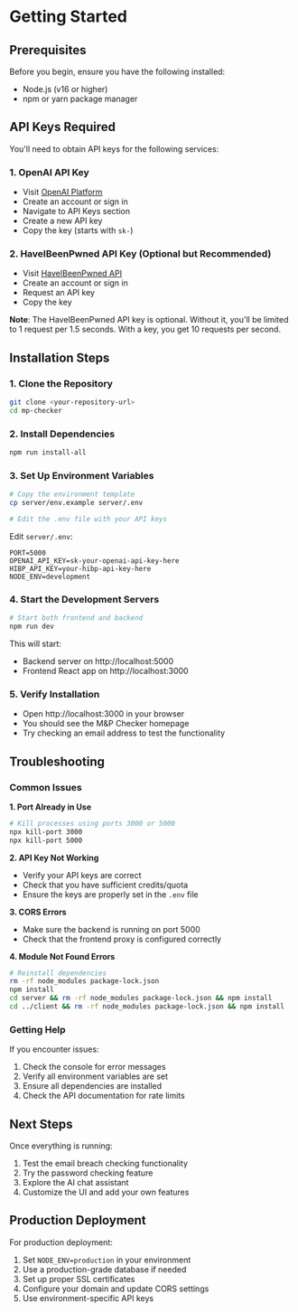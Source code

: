 # Getting Started

## Prerequisites

Before you begin, ensure you have the following installed:
- Node.js (v16 or higher)
- npm or yarn package manager

## API Keys Required

You'll need to obtain API keys for the following services:

### 1. OpenAI API Key
- Visit [OpenAI Platform](https://platform.openai.com/)
- Create an account or sign in
- Navigate to API Keys section
- Create a new API key
- Copy the key (starts with `sk-`)

### 2. HaveIBeenPwned API Key (Optional but Recommended)
- Visit [HaveIBeenPwned API](https://haveibeenpwned.com/API/Key)
- Create an account or sign in
- Request an API key
- Copy the key

**Note**: The HaveIBeenPwned API key is optional. Without it, you'll be limited to 1 request per 1.5 seconds. With a key, you get 10 requests per second.

## Installation Steps

### 1. Clone the Repository
```bash
git clone <your-repository-url>
cd mp-checker
```

### 2. Install Dependencies
```bash
npm run install-all
```

### 3. Set Up Environment Variables
```bash
# Copy the environment template
cp server/env.example server/.env

# Edit the .env file with your API keys
```

Edit `server/.env`:
```env
PORT=5000
OPENAI_API_KEY=sk-your-openai-api-key-here
HIBP_API_KEY=your-hibp-api-key-here
NODE_ENV=development
```

### 4. Start the Development Servers
```bash
# Start both frontend and backend
npm run dev
```

This will start:
- Backend server on http://localhost:5000
- Frontend React app on http://localhost:3000

### 5. Verify Installation
- Open http://localhost:3000 in your browser
- You should see the M&P Checker homepage
- Try checking an email address to test the functionality

## Troubleshooting

### Common Issues

**1. Port Already in Use**
```bash
# Kill processes using ports 3000 or 5000
npx kill-port 3000
npx kill-port 5000
```

**2. API Key Not Working**
- Verify your API keys are correct
- Check that you have sufficient credits/quota
- Ensure the keys are properly set in the `.env` file

**3. CORS Errors**
- Make sure the backend is running on port 5000
- Check that the frontend proxy is configured correctly

**4. Module Not Found Errors**
```bash
# Reinstall dependencies
rm -rf node_modules package-lock.json
npm install
cd server && rm -rf node_modules package-lock.json && npm install
cd ../client && rm -rf node_modules package-lock.json && npm install
```

### Getting Help

If you encounter issues:
1. Check the console for error messages
2. Verify all environment variables are set
3. Ensure all dependencies are installed
4. Check the API documentation for rate limits

## Next Steps

Once everything is running:
1. Test the email breach checking functionality
2. Try the password checking feature
3. Explore the AI chat assistant
4. Customize the UI and add your own features

## Production Deployment

For production deployment:
1. Set `NODE_ENV=production` in your environment
2. Use a production-grade database if needed
3. Set up proper SSL certificates
4. Configure your domain and update CORS settings
5. Use environment-specific API keys
